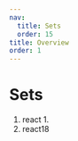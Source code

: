 ```yaml
---
nav:
  title: Sets
  order: 15
title: Overview
order: 1
---
```


# Sets

1. react
   1. 
2. react18

